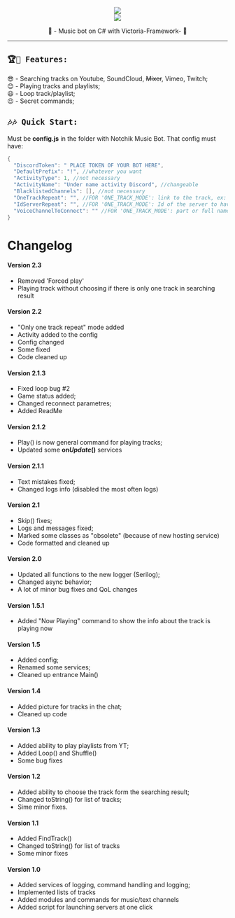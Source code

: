 
<p align="center">
	<img src="https://i.imgur.com/OrZnQZk.png" />
	</br>
	<a href="https://discord.gg/EvrutK8zjj">
		<img src="https://img.shields.io/badge/Discord-Support-%237289DA.svg?logo=discord&style=for-the-badge&logoWidth=30&labelColor=0d0d0d" />
	</a>
	<p align="center">
	     🎵 - Music bot on C# with Victoria-Framework- 🎵
  </p>
</p>

---

## `🏆🎯 Features:`

😎 - Searching tracks on Youtube, SoundCloud, ~~Mixer~~, Vimeo, Twitch;<br />
😊 - Playing tracks and playlists;<br />
😃 - Loop track/playlist;<br />
😉 - Secret commands;<br />

## `🎶🎶 Quick Start:`

Must be **config.js** in the folder with Notchik Music Bot.
That config must have:

```cs
{
  "DiscordToken": " PLACE TOKEN OF YOUR BOT HERE",
  "DefaultPrefix": "!", //whatever you want
  "ActivityType": 1, //not necessary
  "ActivityName": "Under name activity Discord", //changeable
  "BlacklistedChannels": [], //not necessary
  "OneTrackRepeat": "", //FOR 'ONE_TRACK_MODE': link to the track, ex: "https://www.youtube.com/watch?v=_S7WEVLbQ-Y"
  "IdServerRepeat": "", //FOR 'ONE_TRACK_MODE': Id of the server to have audio-player
  "VoiceChannelToConnect": "" //FOR 'ONE_TRACK_MODE': part or full name of voice channel to be connected by bot
}
```
# Changelog
#### Version 2.3
- Removed 'Forced play'
- Playing track without choosing if there is only one track in searching result
#### Version 2.2
- "Only one track repeat" mode added
- Activity added to the config
- Config changed
- Some fixed
- Code cleaned up
#### Version 2.1.3
- Fixed loop bug #2
- Game status added;
- Changed reconnect parametres;
- Added ReadMe
#### Version 2.1.2
- Play() is now general command for playing tracks;
- Updated some **on*Update*()** services
#### Version 2.1.1
- Text mistakes fixed;
- Changed logs info (disabled the most often logs)
#### Version 2.1
- Skip() fixes;
- Logs and messages fixed;
- Marked some classes as "obsolete" (because of new hosting service)
- Code formatted and cleaned up
#### Version 2.0
- Updated all functions to the new logger (Serilog);
- Changed async behavior;
- A lot of minor bug fixes and QoL changes
#### Version 1.5.1
- Added "Now Playing" command to show the info about the track is playing now
#### Version 1.5
- Added config;
- Renamed some services;
- Cleaned up entrance Main()
#### Version 1.4
- Added picture for tracks in the chat;
- Cleaned up code
#### Version 1.3
- Added ability to play playlists from YT;
- Added Loop() and Shuffle()
- Some bug fixes
#### Version 1.2
- Added ability to choose the track form the searching result;
- Changed toString() for list of tracks;
- Sime minor fixes.
#### Version 1.1
- Added FindTrack()
 - Changed toString() for list of tracks
 - Some minor fixes
#### Version 1.0
- Added services of logging, command handling and logging;
- Implemented lists of tracks
- Added modules and commands for music/text channels
- Added script for launching servers at one click
